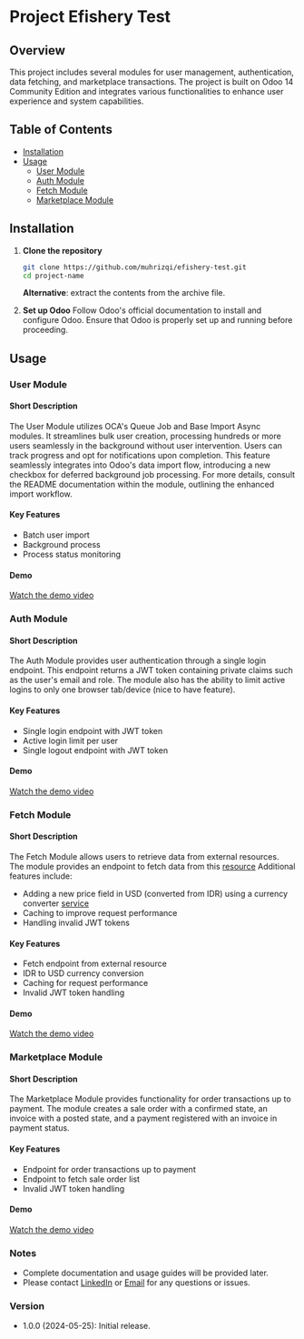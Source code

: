 # Project Efishery Test

## Overview

This project includes several modules for user management, authentication, data fetching, and marketplace transactions. The project is built on Odoo 14 Community Edition and integrates various functionalities to enhance user experience and system capabilities.

## Table of Contents

- [Installation](#installation)
- [Usage](#usage)
  - [User Module](#user-module)
  - [Auth Module](#auth-module)
  - [Fetch Module](#fetch-module)
  - [Marketplace Module](#marketplace-module)

## Installation

1. **Clone the repository**
   ```bash
   git clone https://github.com/muhrizqi/efishery-test.git
   cd project-name
   ```
   **Alternative**:
extract the contents from the archive file.

2.  **Set up Odoo**
Follow Odoo's official documentation to install and configure Odoo.
Ensure that Odoo is properly set up and running before proceeding.
   
## Usage

### User Module

#### Short Description

The User Module utilizes OCA's Queue Job and Base Import Async modules. It streamlines bulk user creation, processing hundreds or more users seamlessly in the background without user intervention. Users can track progress and opt for notifications upon completion. This feature seamlessly integrates into Odoo's data import flow, introducing a new checkbox for deferred background job processing. For more details, consult the README documentation within the module, outlining the enhanced import workflow.

#### Key Features

* Batch user import
* Background process
* Process status monitoring

#### Demo
[Watch the demo video](https://www.loom.com/share/1e95b44348cb4a58a8ac16dffacca4b1?sid=4b3eff82-bf1a-4caf-a748-a268233ece55)

### Auth Module

#### Short Description

The Auth Module provides user authentication through a single login endpoint. This endpoint returns a JWT token containing private claims such as the user's email and role. The module also has the ability to limit active logins to only one browser tab/device (nice to have feature).

#### Key Features

* Single login endpoint with JWT token
* Active login limit per user 
* Single logout endpoint with JWT token

#### Demo
[Watch the demo video](https://www.loom.com/share/2f7241f058f443959ac832d07d710999?sid=efca11d3-a99f-482e-b109-fa5902fe1f98)

### Fetch Module

#### Short Description

The Fetch Module allows users to retrieve data from external resources. The module provides an endpoint to fetch data from this
[resource]( https://stein.efishery.com/v1/storages/5e1edf521073e315924ceab)
Additional features include:

* Adding a new price field in USD (converted from IDR) using a currency converter [service](https://freecurrencyapi.com/) 
* Caching to improve request performance
* Handling invalid JWT tokens

#### Key Features

* Fetch endpoint from external resource
* IDR to USD currency conversion
* Caching for request performance
* Invalid JWT token handling

#### Demo
[Watch the demo video](https://www.loom.com/share/0a74ece725b04318959af3a3c9d2af42?sid=99ad633d-6ff6-41c4-bf44-6989d2c08d17)

### Marketplace Module

#### Short Description

The Marketplace Module provides functionality for order transactions up to payment. The module creates a sale order with a confirmed state, an invoice with a posted state, and a payment registered with an invoice in payment status.

#### Key Features

* Endpoint for order transactions up to payment
* Endpoint to fetch sale order list
* Invalid JWT token handling
#### Demo
[Watch the demo video](https://www.loom.com/share/1c8da9d5d9c24f04be3a148d13ef7882?sid=1a3ad476-8317-490d-bccc-de775eee94ec)

### Notes
* Complete documentation and usage guides will be provided later.
* Please contact [LinkedIn](https://www.linkedin.com/in/muhrizqi/) or [Email](muhrizqi.work@gmail.com) for any questions or issues.

### Version

* 1.0.0 (2024-05-25): Initial release.
